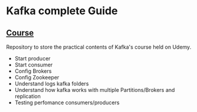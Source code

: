 # **Kafka complete Guide**

## [**Course**](https://www.udemy.com/course/apache_kafka/)

Repository to store the practical contents of Kafka's course held on Udemy.
- Start producer
- Start consumer
- Config Brokers
- Config Zookeeper
- Understand logs kafka folders
- Understand how kafka works with multiple Partitions/Brokers and replication
- Testing perfomance consumers/producers
